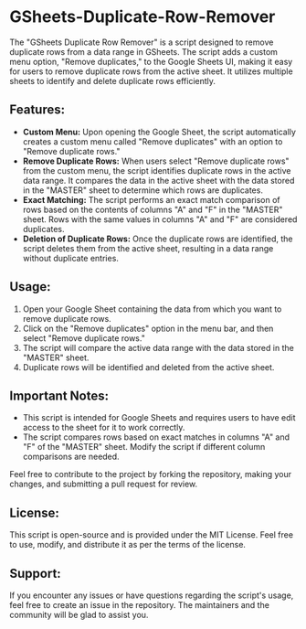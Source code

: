 # GSheets-Duplicate-Row-Remover

The "GSheets Duplicate Row Remover" is a script designed to remove duplicate rows from a data range in GSheets. The script adds a custom menu option, "Remove duplicates," to the Google Sheets UI, making it easy for users to remove duplicate rows from the active sheet. It utilizes multiple sheets to identify and delete duplicate rows efficiently.

## Features:
- **Custom Menu:** Upon opening the Google Sheet, the script automatically creates a custom menu called "Remove duplicates" with an option to "Remove duplicate rows."
- **Remove Duplicate Rows:** When users select "Remove duplicate rows" from the custom menu, the script identifies duplicate rows in the active data range. It compares the data in the active sheet with the data stored in the "MASTER" sheet to determine which rows are duplicates.
- **Exact Matching:** The script performs an exact match comparison of rows based on the contents of columns "A" and "F" in the "MASTER" sheet. Rows with the same values in columns "A" and "F" are considered duplicates.
- **Deletion of Duplicate Rows:** Once the duplicate rows are identified, the script deletes them from the active sheet, resulting in a data range without duplicate entries.

## Usage:
1. Open your Google Sheet containing the data from which you want to remove duplicate rows.
2. Click on the "Remove duplicates" option in the menu bar, and then select "Remove duplicate rows."
3. The script will compare the active data range with the data stored in the "MASTER" sheet.
4. Duplicate rows will be identified and deleted from the active sheet.

## Important Notes:
- This script is intended for Google Sheets and requires users to have edit access to the sheet for it to work correctly.
- The script compares rows based on exact matches in columns "A" and "F" of the "MASTER" sheet. Modify the script if different column comparisons are needed.

Feel free to contribute to the project by forking the repository, making your changes, and submitting a pull request for review.

## License:
This script is open-source and is provided under the MIT License. Feel free to use, modify, and distribute it as per the terms of the license.

## Support:
If you encounter any issues or have questions regarding the script's usage, feel free to create an issue in the repository. The maintainers and the community will be glad to assist you.
